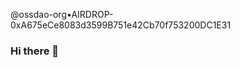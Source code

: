 
@ossdao-org•AIRDROP-0xA675eCe8083d3599B751e42Cb70f753200DC1E31

### Hi there 👋

<!--
**wzxJayce/wzxJayce** is a ✨ _special_ ✨ repository because its `README.md` (this file) appears on your GitHub profile.

<h2> Hey there! I'm Jayce.</h2>

<h3> 🍉 About Me </h3>

- 🤔 &nbsp; Exploring new technologies and developing software solutions and quick hacks.
- 🎓 &nbsp; China University of petroleum, Beijing.


<h3>🛠 Tech Stack</h3>

- 💻 &nbsp; Python | Golang 
- 🌐 &nbsp; Django | Flask | Gin | Grpc-gateway
- 🛢 &nbsp; MySQL | Redis 

